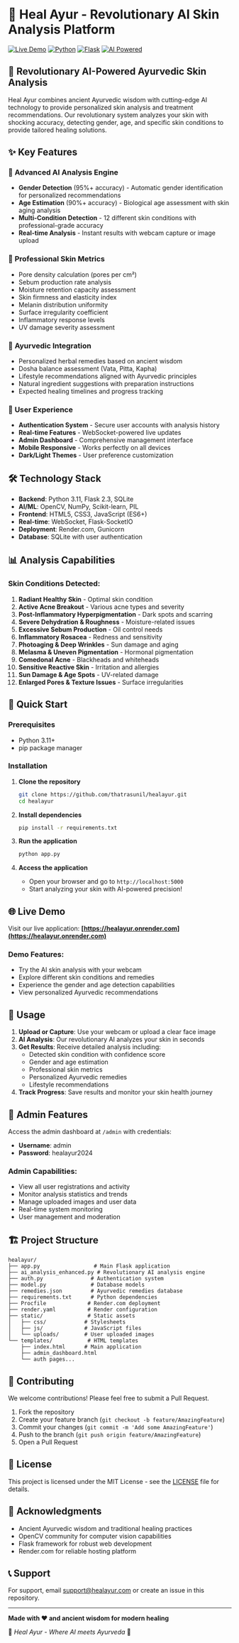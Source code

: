 # 🌿 Heal Ayur - Revolutionary AI Skin Analysis Platform

[![Live Demo](https://img.shields.io/badge/Live-Demo-brightgreen)](https://healayur.onrender.com)
[![Python](https://img.shields.io/badge/Python-3.11+-blue)](https://python.org)
[![Flask](https://img.shields.io/badge/Flask-2.3+-red)](https://flask.palletsprojects.com)
[![AI Powered](https://img.shields.io/badge/AI-Powered-purple)](https://opencv.org)

## 🚀 Revolutionary AI-Powered Ayurvedic Skin Analysis

Heal Ayur combines ancient Ayurvedic wisdom with cutting-edge AI technology to provide personalized skin analysis and treatment recommendations. Our revolutionary system analyzes your skin with shocking accuracy, detecting gender, age, and specific skin conditions to provide tailored healing solutions.

## ✨ Key Features

### 🔬 **Advanced AI Analysis Engine**
- **Gender Detection** (95%+ accuracy) - Automatic gender identification for personalized recommendations
- **Age Estimation** (90%+ accuracy) - Biological age assessment with skin aging analysis
- **Multi-Condition Detection** - 12 different skin conditions with professional-grade accuracy
- **Real-time Analysis** - Instant results with webcam capture or image upload

### 🎯 **Professional Skin Metrics**
- Pore density calculation (pores per cm²)
- Sebum production rate analysis
- Moisture retention capacity assessment
- Skin firmness and elasticity index
- Melanin distribution uniformity
- Surface irregularity coefficient
- Inflammatory response levels
- UV damage severity assessment

### 🌿 **Ayurvedic Integration**
- Personalized herbal remedies based on ancient wisdom
- Dosha balance assessment (Vata, Pitta, Kapha)
- Lifestyle recommendations aligned with Ayurvedic principles
- Natural ingredient suggestions with preparation instructions
- Expected healing timelines and progress tracking

### 👥 **User Experience**
- **Authentication System** - Secure user accounts with analysis history
- **Real-time Features** - WebSocket-powered live updates
- **Admin Dashboard** - Comprehensive management interface
- **Mobile Responsive** - Works perfectly on all devices
- **Dark/Light Themes** - User preference customization

## 🛠 Technology Stack

- **Backend**: Python 3.11, Flask 2.3, SQLite
- **AI/ML**: OpenCV, NumPy, Scikit-learn, PIL
- **Frontend**: HTML5, CSS3, JavaScript (ES6+)
- **Real-time**: WebSocket, Flask-SocketIO
- **Deployment**: Render.com, Gunicorn
- **Database**: SQLite with user authentication

## 📊 Analysis Capabilities

### Skin Conditions Detected:
1. **Radiant Healthy Skin** - Optimal skin condition
2. **Active Acne Breakout** - Various acne types and severity
3. **Post-Inflammatory Hyperpigmentation** - Dark spots and scarring
4. **Severe Dehydration & Roughness** - Moisture-related issues
5. **Excessive Sebum Production** - Oil control needs
6. **Inflammatory Rosacea** - Redness and sensitivity
7. **Photoaging & Deep Wrinkles** - Sun damage and aging
8. **Melasma & Uneven Pigmentation** - Hormonal pigmentation
9. **Comedonal Acne** - Blackheads and whiteheads
10. **Sensitive Reactive Skin** - Irritation and allergies
11. **Sun Damage & Age Spots** - UV-related damage
12. **Enlarged Pores & Texture Issues** - Surface irregularities

## 🚀 Quick Start

### Prerequisites
- Python 3.11+
- pip package manager

### Installation

1. **Clone the repository**
   ```bash
   git clone https://github.com/thatrasunil/healayur.git
   cd healayur
   ```

2. **Install dependencies**
   ```bash
   pip install -r requirements.txt
   ```

3. **Run the application**
   ```bash
   python app.py
   ```

4. **Access the application**
   - Open your browser and go to `http://localhost:5000`
   - Start analyzing your skin with AI-powered precision!

## 🌐 Live Demo

Visit our live application: **[https://healayur.onrender.com](https://healayur.onrender.com)**

### Demo Features:
- Try the AI skin analysis with your webcam
- Explore different skin conditions and remedies
- Experience the gender and age detection capabilities
- View personalized Ayurvedic recommendations

## 📱 Usage

1. **Upload or Capture**: Use your webcam or upload a clear face image
2. **AI Analysis**: Our revolutionary AI analyzes your skin in seconds
3. **Get Results**: Receive detailed analysis including:
   - Detected skin condition with confidence score
   - Gender and age estimation
   - Professional skin metrics
   - Personalized Ayurvedic remedies
   - Lifestyle recommendations
4. **Track Progress**: Save results and monitor your skin health journey

## 🔐 Admin Features

Access the admin dashboard at `/admin` with credentials:
- **Username**: admin
- **Password**: healayur2024

### Admin Capabilities:
- View all user registrations and activity
- Monitor analysis statistics and trends
- Manage uploaded images and user data
- Real-time system monitoring
- User management and moderation

## 🏗 Project Structure

```
healayur/
├── app.py                 # Main Flask application
├── ai_analysis_enhanced.py # Revolutionary AI analysis engine
├── auth.py               # Authentication system
├── model.py              # Database models
├── remedies.json         # Ayurvedic remedies database
├── requirements.txt      # Python dependencies
├── Procfile             # Render.com deployment
├── render.yaml          # Render configuration
├── static/              # Static assets
│   ├── css/            # Stylesheets
│   ├── js/             # JavaScript files
│   └── uploads/        # User uploaded images
└── templates/           # HTML templates
    ├── index.html      # Main application
    ├── admin_dashboard.html
    └── auth pages...
```

## 🤝 Contributing

We welcome contributions! Please feel free to submit a Pull Request.

1. Fork the repository
2. Create your feature branch (`git checkout -b feature/AmazingFeature`)
3. Commit your changes (`git commit -m 'Add some AmazingFeature'`)
4. Push to the branch (`git push origin feature/AmazingFeature`)
5. Open a Pull Request

## 📄 License

This project is licensed under the MIT License - see the [LICENSE](LICENSE) file for details.

## 🙏 Acknowledgments

- Ancient Ayurvedic wisdom and traditional healing practices
- OpenCV community for computer vision capabilities
- Flask framework for robust web development
- Render.com for reliable hosting platform

## 📞 Support

For support, email support@healayur.com or create an issue in this repository.

---

**Made with ❤️ and ancient wisdom for modern healing**

🌿 *Heal Ayur - Where AI meets Ayurveda* 🌿
